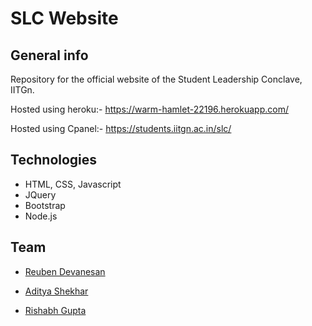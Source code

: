 # SLC Website

## General info
Repository for the official website of the Student Leadership Conclave, IITGn.

Hosted using heroku:- https://warm-hamlet-22196.herokuapp.com/

Hosted using Cpanel:- https://students.iitgn.ac.in/slc/

## Technologies
* HTML, CSS, Javascript
* JQuery
* Bootstrap
* Node.js

## Team 
* [Reuben Devanesan](https://github.com/Reuben27)

* [Aditya Shekhar](https://github.com/Aditya-76)

* [Rishabh Gupta](https://github.com/Rishabhji24)
